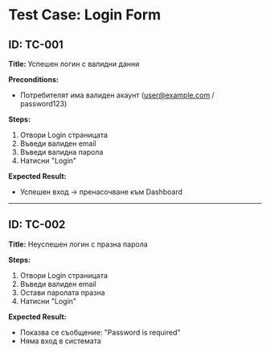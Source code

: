 # Test Case: Login Form

## ID: TC-001
**Title:** Успешен логин с валидни данни

**Preconditions:**
- Потребителят има валиден акаунт (user@example.com / password123)

**Steps:**
1. Отвори Login страницата
2. Въведи валиден email
3. Въведи валидна парола
4. Натисни "Login"

**Expected Result:**
- Успешен вход → пренасочване към Dashboard
---

## ID: TC-002
**Title:** Неуспешен логин с празна парола

**Steps:**
1. Отвори Login страницата
2. Въведи валиден email
3. Остави паролата празна
4. Натисни "Login"

**Expected Result:**
- Показва се съобщение: "Password is required"
- Няма вход в системата

